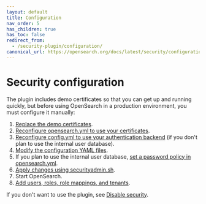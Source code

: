 ```yaml
---
layout: default
title: Configuration
nav_order: 5
has_children: true
has_toc: false
redirect_from:
  - /security-plugin/configuration/
canonical_url: https://opensearch.org/docs/latest/security/configuration/index/
---
```


# Security configuration

The plugin includes demo certificates so that you can get up and running quickly, but before using OpenSearch in a production environment, you must configure it manually:

1. [Replace the demo certificates]({{site.url}}{{site.baseurl}}/opensearch/install/docker-security).
1. [Reconfigure opensearch.yml to use your certificates]({{site.url}}{{site.baseurl}}/security-plugin/configuration/tls).
1. [Reconfigure config.yml to use your authentication backend]({{site.url}}{{site.baseurl}}/security-plugin/configuration/configuration/) (if you don't plan to use the internal user database).
1. [Modify the configuration YAML files]({{site.url}}{{site.baseurl}}/security-plugin/configuration/yaml).
1. If you plan to use the internal user database, [set a password policy in opensearch.yml]({{site.url}}{{site.baseurl}}/security-plugin/configuration/yaml/#opensearchyml).
1. [Apply changes using securityadmin.sh]({{site.url}}{{site.baseurl}}/security-plugin/configuration/security-admin).
1. Start OpenSearch.
1. [Add users, roles, role mappings, and tenants]({{site.url}}{{site.baseurl}}/security-plugin/access-control/index/).

If you don't want to use the plugin, see [Disable security]({{site.url}}{{site.baseurl}}/security-plugin/configuration/disable).
